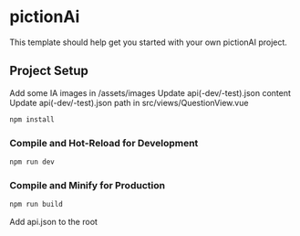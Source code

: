 # pictionAi

This template should help get you started with your own pictionAI project.

## Project Setup

Add some IA images in /assets/images
Update api(-dev/-test).json content
Update api(-dev/-test).json path in src/views/QuestionView.vue

```sh
npm install
```

### Compile and Hot-Reload for Development

```sh
npm run dev
```

### Compile and Minify for Production

```sh
npm run build
```

Add api.json to the root